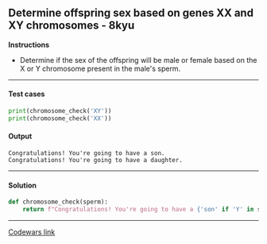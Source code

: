 ## Determine offspring sex based on genes XX and XY chromosomes - 8kyu

**Instructions**

- Determine if the sex of the offspring will be male or female based on the X or Y chromosome present in the male's sperm.

---

#### Test cases

```python
print(chromosome_check('XY'))
print(chromosome_check('XX'))
```

#### Output 

```
Congratulations! You're going to have a son.
Congratulations! You're going to have a daughter.
```

---

#### Solution

```python
def chromosome_check(sperm):
    return f"Congratulations! You're going to have a {'son' if 'Y' in sperm else 'daughter'}."
```

---

[Codewars link](https://www.codewars.com/kata/56530b444e831334c0000020)
